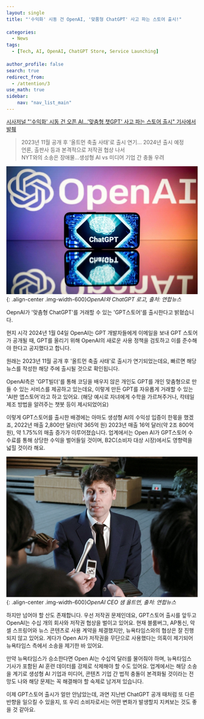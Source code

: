 ```yaml
---
layout: single 
title: "'수익화' 시동 건 OpenAI, '맞품형 ChatGPT' 사고 파는 스토어 출시!"

categories: 
  - News
tags:
  - [Tech, AI, OpenAI, ChatGPT Store, Service Launching]

author_profile: false
search: true
redirect_from:
  - /attention/3
use_math: true
sidebar:
    nav: "nav_list_main"
---
```

[시사저널 "'수익화' 시동 건 오픈 AI…'맞춤형 챗GPT' 사고 파는 스토어 출시" 기사에서 발췌](https://n.news.naver.com/mnews/article/586/0000070615?sid=101)

> 2023년 11월 공개 후 '올트먼 축출 사태'로 출시 연기... 2024년 출시 예정\
> 언론, 출판사 등과 본격적으로 저작권 협상 나서\
> NYT와의 소송은 장애물...생성형 AI vs 미디어 기업 간 충돌 우려 

![openAI_logo](/images/news/2024-01-09-news3/openAI_logo.jpeg){: .align-center .img-width-600}*OpenAI와 ChatGPT 로고, 출처: 연합뉴스*

OepnAI가 '맞춤형 ChatGPT'를 거래할 수 있는 'GPT스토어'를 출시한다고 밝혔습니다. 

현지 시각 2024년 1월 04일 OpenAI는 GPT 개발자들에게 이메일을 보내 GPT 스토어가 공개될 때, GPT를 올리기 위해 OpenAI의 새로운 사용 정책을 검토하고 이를 준수해야 한다고 공지했다고 합니다. 

원래는 2023년 11월 공개 후 '올트먼 축출 사태'로 출시가 연기되었는데요, 빠르면 해당 뉴스를 작성한 해당 주에 출시될 것으로 확인됩니다. 

OpenAI측은 'GPT빌더'를 통해 코딩을 배우지 않은 개인도 GPT를 개인 맞춤형으로 만들 수 있는 서비스를 제공하고 있는데요, 이렇게 만든 GPT를 자유롭게 거래할 수 있는 'AI판 앱스토어'라고 하고 있어요. (해당 예시로 자녀에게 수학을 가르쳐주거나, 칵테일 제조 방법을 알려주는 챗봇 등이 제시되었어요)

이렇게 GPT스토어를 출시한 배경에는 아마도 생성형 AI의 수익성 입증이 한몫을 했겠죠, 2022년 매출 2,800만 달러(약 365억 원) 2023년 매출 16억 달러(약 2조 800억 원), 약 1.75%의 매출 증가가 이루어졌습니다. 업계에서는 Open AI가 GPT스토어 수수료를 통해 상당한 수익을 벌어들일 것이며, B2C(소비자 대상 시장)에서도 영향력을 넓힐 것이라 해요. 

![sam_altman](/images/news/2024-01-09-news3/sam_altman.jpeg){: .align-center .img-width-600}*OpenAI CEO 샘 올트먼, 출처: 연합뉴스*

하지만 넘어야 할 산도 존재합니다. 우선 저작권 문제인데요, GPT스토어 출시를 앞두고 OpenAI는 수십 개의 회사와 저작권 협상을 벌이고 있어요. 현재 블룸버그, AP통신, 악셀 스프링어와 뉴스 콘텐츠로 사용 계약을 체결했지만, 뉴욕타임스와의 협상은 잘 진행되지 않고 있어요. 게다가 Open AI가 저작권을 무단으로 사용했다는 의혹이 제기되어 뉴욕타임스 측에서 소송을 제기한 바 있어요. 

만약 뉴욕타임스가 승소한다면 Open AI는 수십억 달러를 물어줘야 하며, 뉴욕타임스 기사가 포함된 AI 훈련 데이터를 강제로 삭제해야 할 수도 있어요. 업계에서는 해당 소송을 계기로 생성형 AI 기업과 미디어, 콘텐츠 기업 간 법적 충돌이 본격화될 것이라는 전망도 나와 해당 문제는 꼭 해결해야 할 숙제로 남겨져 있습니다. 

이제 GPT스토어 출시가 얼만 안남았는데, 과연 지난번 ChatGPT 공개 때처럼 또 다른 반향을 일으킬 수 있을지, 또 우리 소비자로서는 어떤 변화가 발생할지 지켜보는 것도 좋을 것 같아요.